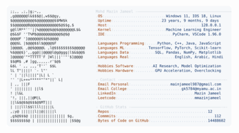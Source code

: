 <picture>
  <source srcset="https://raw.githubusercontent.com/mmazinjameel/mmazinjameel/main/dark_mode.svg?v=1755141250" media="(prefers-color-scheme: dark)">
  <img src="https://raw.githubusercontent.com/mmazinjameel/mmazinjameel/main/light_mode.svg?v=1755141250">
</picture>
